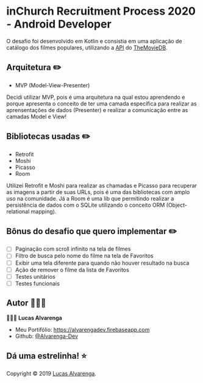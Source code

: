 # inChurch Recruitment Process 2020 - Android Developer

O desafio foi desenvolvido em Kotlin e consistia em uma aplicação de catálogo dos filmes populares, utilizando a [API](https://developers.themoviedb.org/3/getting-started/introduction) do [TheMovieDB](https://www.themoviedb.org/).

## Arquitetura ✏️

- MVP (Model-View-Presenter)

Decidi utilizar MVP, pois é uma arquitetura na qual estou aprendendo e porque apresenta o conceito de ter uma camada específica para realizar as aprensentações de dados (Presenter) e realizar a comunicação entre as camadas Model e View!

## Bibliotecas usadas ✏️

- Retrofit
- Moshi
- Picasso
- Room

Utilizei Retrofit e Moshi para realizar as chamadas e Picasso para recuperar as imagens a partir de suas URLs, pois é uma das bibliotecas com amplo uso na comunidade. Já a Room é uma lib que permitindo realizar a persistência de dados com o SQLite utilizando o conceito ORM (Object-relational mapping). 

## Bônus do desafio que quero implementar ✏️

- [ ] Paginação com scroll infinito na tela de filmes
- [ ] Filtro de busca pelo nome do filme na tela de Favoritos
- [ ] Exibir uma tela diferente para quando não houver resultado na busca
- [ ] Ação de remover o filme da lista de Favoritos
- [ ] Testes unitários
- [ ] Testes funcionais

## Autor 🙋🏻‍♂️

💁🏻‍♂️ **Lucas Alvarenga**

* Meu Portifólio: https://alvarengadev.firebaseapp.com
* Github: [@Alvarenga-Dev](https://github.com/Alvarenga-Dev)

## Dá uma estrelinha! ⭐️

Copyright © 2019 [Lucas Alvarenga](https://github.com/Alvarenga-Dev). <br/>
